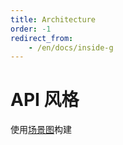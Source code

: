 ```yaml
---
title: Architecture
order: -1
redirect_from:
    - /en/docs/inside-g
---
```


# API 风格

使用[场景图](/en/docs/guide/diving-deeper/scenegraph)构建

